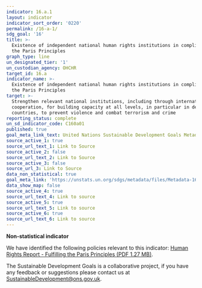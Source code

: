 ```yaml
---
indicator: 16.a.1
layout: indicator
indicator_sort_order: '0220'
permalink: /16-a-1/
sdg_goal: '16'
title: >-
  Existence of independent national human rights institutions in compliance with
  the Paris Principles
graph_type: line
un_designated_tier: '1'
un_custodian_agency: OHCHR
target_id: 16.a
indicator_name: >-
  Existence of independent national human rights institutions in compliance with
  the Paris Principles
target: >-
  Strengthen relevant national institutions, including through international
  cooperation, for building capacity at all levels, in particular in developing
  countries, to prevent violence and combat terrorism and crime
reporting_status: complete
un_sd_indicator_code: C160a01
published: true
goal_meta_link_text: United Nations Sustainable Development Goals Metadata (pdf 1361kB)
source_active_1: true
source_url_text_1: Link to Source
source_active_2: false
source_url_text_2: Link to Source
source_active_3: false
source_url_3: Link to Source
data_non_statistical: true
goal_meta_link: 'https://unstats.un.org/sdgs/metadata/files/Metadata-16-0A-01.pdf'
data_show_map: false
source_active_4: true
source_url_text_4: Link to source
source_active_5: true
source_url_text_5: Link to source
source_active_6: true
source_url_text_6: Link to source
---
```

**Non-statistical indicator**

We have identified the following policies relevant to this indicator: [Human Rights Report - Fulfilling the Paris Principles (PDF 1.27 MB)](https://www.equalityhumanrights.com/sites/default/files/paris_principles.pdf).

The Sustainable Development Goals is a collaborative project, if you have any feedback or suggestions please contact us at <SustainableDevelopment@ons.gov.uk>.